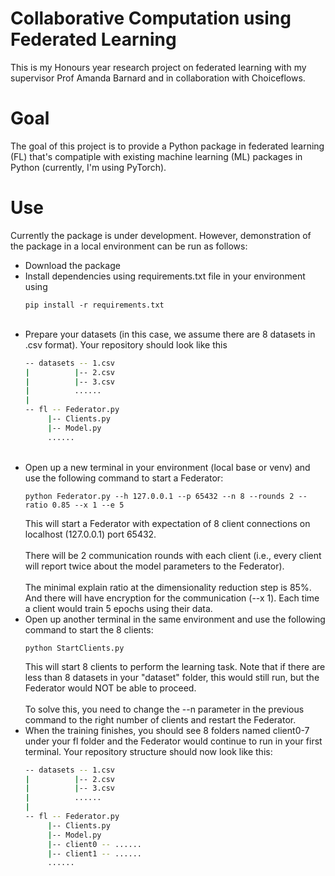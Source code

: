 # Collaborative Computation using Federated Learning
This is my Honours year research project on federated learning with my supervisor Prof Amanda Barnard and in collaboration with Choiceflows. 

# Goal
The goal of this project is to provide a Python package in federated learning (FL) that's compatiple with existing machine learning (ML) packages in Python (currently, I'm using PyTorch).

# Use
Currently the package is under development. However, demonstration of the package in a local environment can be run as follows:
- Download the package
  <br>
- Install dependencies using requirements.txt file in your environment using
  ```
  pip install -r requirements.txt
  ```
  <br>
- Prepare your datasets (in this case, we assume there are 8 datasets in .csv format). Your repository should look like this
  ```bash
  -- datasets -- 1.csv
  |          |-- 2.csv
  |          |-- 3.csv
  |          ......
  |
  -- fl -- Federator.py
       |-- Clients.py
       |-- Model.py
       ......
  ```
  <br>
- Open up a new terminal in your environment (local base or venv) and use the following command to start a Federator:
  ```
  python Federator.py --h 127.0.0.1 --p 65432 --n 8 --rounds 2 --ratio 0.85 --x 1 --e 5
  ```
  This will start a Federator with expectation of 8 client connections on localhost (127.0.0.1) port 65432. <br>
  <br>
  There will be 2 communication rounds with each client (i.e., every client will report twice about the model parameters to the Federator). <br>
  <br>
  The minimal explain ratio at the dimensionality reduction step is 85%. And there will have encryption for the communication (--x 1). Each time a client would train 5 epochs using their data. <br>
- Open up another terminal in the same environment and use the following command to start the 8 clients:
  ```
  python StartClients.py
  ```
  This will start 8 clients to perform the learning task. Note that if there are less than 8 datasets in your "dataset" folder, this would still run, but the Federator would NOT be able to proceed. <br>
  <br>
  To solve this, you need to change the --n parameter in the previous command to the right number of clients and restart the Federator. <br>
- When the training finishes, you should see 8 folders named client0-7 under your fl folder and the Federator would continue to run in your first terminal.
  Your repository structure should now look like this:
  ```bash
  -- datasets -- 1.csv
  |          |-- 2.csv
  |          |-- 3.csv
  |          ......
  |
  -- fl -- Federator.py
       |-- Clients.py
       |-- Model.py
       |-- client0 -- ......
       |-- client1 -- ......
       ......
  ```
